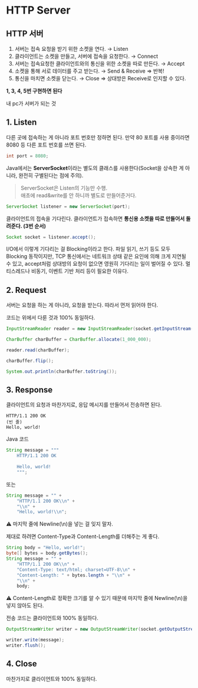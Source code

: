 # HTTP Server

## HTTP 서버

1. 서버는 접속 요청을 받기 위한 소켓을 연다. → Listen
2. 클라이언트는 소켓을 만들고, 서버에 접속을 요청한다. → Connect
3. 서버는 접속요청한 클라이언트와의 통신을 위한 소켓을 따로 만든다. → Accept
4. 소켓을 통해 서로 데이터를 주고 받는다. → Send & Receive ⇒ 반복!
5. 통신을 마치면 소켓을 닫는다. → Close ⇒ 상대방은 Receive로 인지할 수 있다.

**1, 3, 4, 5번 구현하면 된다**

내 pc가 서버가 되는 것

## 1. Listen

다른 곳에 접속하는 게 아니라 포트 번호만 정하면 된다. 만약 80 포트를 사용 중이라면 8080 등 다른 포트 번호를 쓰면 된다.

```java
int port = 8080;
```

Java에서는 **ServerSocket**이라는 별도의 클래스를 사용한다(Socket을 상속한 게 아니라, 완전히 구별된다는 점에 주의).

> ServerSocket은 Listen의 기능만 수행.\
> 애초에 read\&write를 안 하니까 별도로 만들어준거다.

```java
ServerSocket listener = new ServerSocket(port);
```

클라이언트의 접속을 기다린다. 클라이언트가 접속하면 **통신용 소켓을 따로 만들어서 돌려준다. (3번 순서)**

```java
Socket socket = listener.accept();
```

I/O에서 이렇게 기다리는 걸 Blocking이라고 한다. 파일 읽기, 쓰기 등도 모두 Blocking 동작이지만, TCP 통신에서는 네트워크 상태 같은 요인에 의해 크게 지연될 수 있고, accept처럼 상대방의 요청이 없으면 영원히 기다리는 일이 벌어질 수 있다. 멀티스레드나 비동기, 이벤트 기반 처리 등이 필요한 이유다.

## 2. Request

서버는 요청을 하는 게 아니라, 요청을 받는다. 따라서 먼저 읽어야 한다.

코드는 위에서 다룬 것과 100% 동일하다.

```java
InputStreamReader reader = new InputStreamReader(socket.getInputStream());

CharBuffer charBuffer = CharBuffer.allocate(1_000_000);

reader.read(charBuffer);

charBuffer.flip();

System.out.println(charBuffer.toString());
```

## 3. Response

클라이언트의 요청과 마찬가지로, 응답 메시지를 만들어서 전송하면 된다.

```
HTTP/1.1 200 OK
(빈 줄)
Hello, world!
```

Java 코드

```java
String message = """
	HTTP/1.1 200 OK
	
	Hello, world!
	""";
```

또는

```java
String message = "" +
	"HTTP/1.1 200 OK\\n" +
	"\\n" +
	"Hello, world!\\n";
```

⚠️ 마지막 줄에 Newline(\n)을 넣는 걸 잊지 말자.

제대로 하려면 Content-Type과 Content-Length를 더해주는 게 좋다.

```java
String body = "Hello, world!";
byte[] bytes = body.getBytes();
String message = "" +
	"HTTP/1.1 200 OK\\n" +
	"Content-Type: text/html; charset=UTF-8\\n" +
	"Content-Length: " + bytes.length + "\\n" +
	"\\n" +
	body;
```

⚠️ Content-Length로 정확한 크기를 알 수 있기 때문에 마지막 줄에 Newline(\n)을 넣지 않아도 된다.

전송 코드는 클라이언트와 100% 동일하다.

```java
OutputStreamWriter writer = new OutputStreamWriter(socket.getOutputStream());

writer.write(message);
writer.flush();
```

## 4. Close

마찬가지로 클라이언트와 100% 동일하다.

